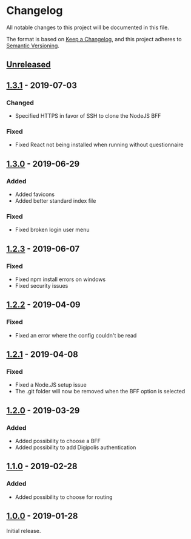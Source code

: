 # Changelog

All notable changes to this project will be documented in this file.

The format is based on [Keep a Changelog](http://keepachangelog.com/),
and this project adheres to [Semantic Versioning](https://semver.org/).

## [Unreleased]


## [1.3.1] - 2019-07-03

### Changed
- Specified HTTPS in favor of SSH to clone the NodeJS BFF

### Fixed
- Fixed React not being installed when running without questionnaire


## [1.3.0] - 2019-06-29

### Added
- Added favicons
- Added better standard index file

### Fixed
- Fixed broken login user menu


## [1.2.3] - 2019-06-07

### Fixed
- Fixed npm install errors on windows
- Fixed security issues


## [1.2.2] - 2019-04-09

### Fixed
- Fixed an error where the config couldn't be read


## [1.2.1] - 2019-04-08

### Fixed
- Fixed a Node.JS setup issue
- The .git folder will now be removed when the BFF option is selected


## [1.2.0] - 2019-03-29

### Added
- Added possibility to choose a BFF
- Added possibility to add Digipolis authentication


## [1.1.0] - 2019-02-28

### Added
- Added possibility to choose for routing


## [1.0.0] - 2019-01-28
Initial release.


[Unreleased]: https://github.com/digipolisantwerp/starter-kit-react_app_nodejs/compare/v1.3.1...HEAD
[1.3.1]: https://github.com/digipolisantwerp/starter-kit-react_app_nodejs/compare/v1.3.0...v1.3.1
[1.3.0]: https://github.com/digipolisantwerp/starter-kit-react_app_nodejs/compare/v1.2.3...v1.3.0
[1.2.3]: https://github.com/digipolisantwerp/starter-kit-react_app_nodejs/compare/v1.2.2...v1.2.3
[1.2.2]: https://github.com/digipolisantwerp/starter-kit-react_app_nodejs/compare/v1.2.1...v1.2.2
[1.2.1]: https://github.com/digipolisantwerp/starter-kit-react_app_nodejs/compare/v1.2.0...v1.2.1
[1.2.0]: https://github.com/digipolisantwerp/starter-kit-react_app_nodejs/compare/v1.1.0...v1.2.0
[1.1.0]: https://github.com/digipolisantwerp/starter-kit-react_app_nodejs/compare/v1.0.0...v1.1.0
[1.0.0]: https://github.com/digipolisantwerp/starter-kit-react_app_nodejs/compare/v1.0.0
